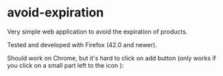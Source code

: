 # avoid-expiration
Very simple web application to avoid the expiration of products.

Tested and developed with Firefox (42.0 and newer).

Should work on Chrome, but it's hard to click on add button (only works if you click on a small part left to the icon ):
